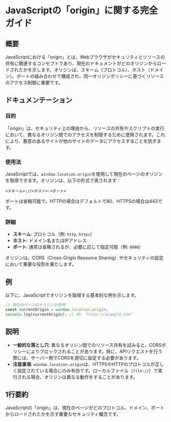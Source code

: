 <!--
Meta Description: # JavaScriptの「origin」に関する完全ガイド ## 概要 JavaScriptにおける「origin」とは、Webブラウザがセキュリティとリソースの共有に関連するコンセプトであり、現在のドキュメントがどのオリジンからロードされたかを示します。オリジンは、スキーム（プロトコル）、ホスト...
Meta Keywords: origin, オリジンは, スキーム, ホスト, window
-->

# JavaScriptの「origin」に関する完全ガイド

## 概要
JavaScriptにおける「origin」とは、Webブラウザがセキュリティとリソースの共有に関連するコンセプトであり、現在のドキュメントがどのオリジンからロードされたかを示します。オリジンは、スキーム（プロトコル）、ホスト（ドメイン）、ポートの組み合わせで構成され、同一オリジンポリシーに基づくリソースのアクセス制御に重要です。

## ドキュメンテーション
### 目的
「origin」は、セキュリティ上の理由から、リソースの共有やスクリプトの実行において、異なるオリジン間でのアクセスを制限するために使用されます。これにより、悪意のあるサイトが他のサイトのデータにアクセスすることを防ぎます。

### 使用法
JavaScriptでは、`window.location.origin`を使用して現在のページのオリジンを取得できます。オリジンは、以下の形式で表されます：

```
<スキーム>://<ホスト>:<ポート>
```

ポートは省略可能で、HTTPの場合はデフォルトで80、HTTPSの場合は443です。

### 詳細
- **スキーム**: プロトコル（例: `http`, `https`）
- **ホスト**: ドメイン名またはIPアドレス
- **ポート**: 通常は省略されるが、必要に応じて指定可能（例: `8080`）

オリジンは、CORS（Cross-Origin Resource Sharing）やセキュリティの設定において重要な役割を果たします。

## 例
以下に、JavaScriptでオリジンを取得する基本的な例を示します。

```javascript
// 現在のページのオリジンを取得
const currentOrigin = window.location.origin;
console.log(currentOrigin); // 例: "https://example.com"
```

## 説明
- **一般的な落とし穴**: 異なるオリジン間でのリソース共有を試みると、CORSポリシーによりブロックされることがあります。特に、APIリクエストを行う際には、サーバー側でCORSを適切に設定する必要があります。
- **注意事項**: `window.location.origin`は、HTTPSやHTTPのプロトコルが正しく設定されている場合にのみ有効です。ローカルファイル（`file://`）で実行される場合、オリジンは異なる動作をすることがあります。

## 1行要約
JavaScriptの「origin」は、現在のページがどのプロトコル、ドメイン、ポートからロードされたかを示す重要なセキュリティ概念です。
